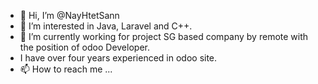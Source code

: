 - 👋 Hi, I’m @NayHtetSann
- 👀 I’m interested in Java, Laravel and C++.
- 🌱 I’m currently working for project SG based company by remote with the position of odoo Developer.
- I have over four years experienced in odoo site.
- 📫 How to reach me ...

<!---
NayHtetSann/NayHtetSann is a ✨ special ✨ repository because its `README.md` (this file) appears on your GitHub profile.
You can click the Preview link to take a look at your changes.
--->
